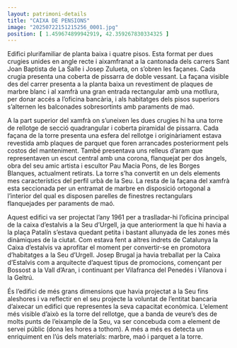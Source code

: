 ```yaml
---
layout: patrimoni-details
title: "CAIXA DE PENSIONS"
image: "20250722151215256_0001.jpg"
position: [ 1.459674899942919, 42.359267830334325 ]
---
```


Edifici plurifamiliar de planta baixa i quatre pisos. Esta format per dues crugies unides en angle recte i aixamfranat a la cantonada dels carrers Sant Joan Baptista de La Salle i Josep Zulueta, on s’obren les façanes. Cada crugia presenta una coberta de pissarra de doble vessant. La façana visible des del carrer presenta a la planta baixa un revestiment de plaques de marbre blanc i al xamfrà una gran entrada rectangular amb una motllura, per donar accés a l’oficina bancària, i als habitatges dels pisos superiors s’alternen les balconades sobresortints amb paraments de maó. 

A la part superior del xamfrà on s’uneixen les dues crugies hi ha una torre de rellotge de secció quadrangular i coberta piramidal de pissarra. Cada façana de la torre presenta una esfera del rellotge i originàriament estava revestida amb plaques de parquet que foren arrancades posteriorment pels costos del manteniment. També presentava uns relleus d’aram que representaven un escut central amb una corona, flanquejat per dos àngels, obra del seu amic artista i escultor Pau Macia Pons, de les Borges Blanques, actualment retirats.  La torre s’ha convertit en un dels elements mes característics del perfil urbà de la Seu. La resta de la façana del xamfrà esta seccionada per un entramat de marbre en disposició ortogonal a l’interior del qual es disposen parelles de finestres rectangulars flanquejades per paraments de maó. 

Aquest edifici va ser projectat l’any 1961 per a traslladar-hi l’oficina principal de la caixa d’estalvis a la Seu d’Urgell, ja que anteriorment la que hi havia a la plaça Patalín s’estava quedant petita i bastant allunyada de les zones més dinàmiques de la ciutat. Com estava fent a altres indrets de Catalunya la Caixa d’estalvis va aprofitar el moment per convertir-se en promotora d’habitatges a la Seu d’Urgell. Josep Brugal ja havia treballat per la Caixa d’Estalvis com a arquitecte d’aquest tipus de promocions, començant per Bossost a la Vall d’Aran, i continuant per Vilafranca del Penedés i Vilanova i la Geltrú.  

És l’edifici de més grans dimensions que havia projectat a la Seu fins aleshores i va reflectir en el seu projecte la voluntat de l’entitat bancaria d’aixecar un edifici que representes la seva capacitat econòmica. L’element més visible d’això es la torre del rellotge, que a banda de veure’s des de molts punts de l’eixample de la Seu, va ser concebuda com a element de servei públic (dona les hores a tothom). A més a més es detecta un enriquiment en l’ús dels materials: marbre, maó i parquet a la torre. 

